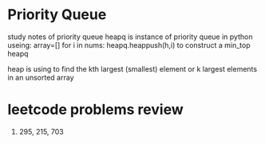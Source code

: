 # Priority Queue
study notes of priority queue
heapq is instance of priority queue in python
useing:
array=[]
for i in nums:
    heapq.heappush(h,i)
to construct a min_top heapq

heap is using to find the kth largest (smallest) element or k largest elements  in an unsorted array
# leetcode problems review
1. 295, 215, 703
